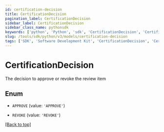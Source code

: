 ```yaml
---
id: certification-decision
title: CertificationDecision
pagination_label: CertificationDecision
sidebar_label: CertificationDecision
sidebar_class_name: pythonsdk
keywords: ['python', 'Python', 'sdk', 'CertificationDecision', 'CertificationDecision'] 
slug: /tools/sdk/python/v3/models/certification-decision
tags: ['SDK', 'Software Development Kit', 'CertificationDecision', 'CertificationDecision']
---
```


# CertificationDecision

The decision to approve or revoke the review item

## Enum

* `APPROVE` (value: `'APPROVE'`)

* `REVOKE` (value: `'REVOKE'`)

[[Back to top]](#) 

